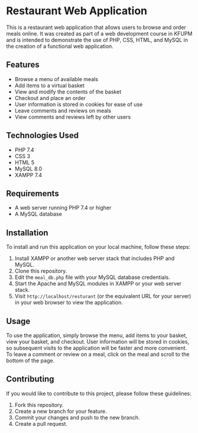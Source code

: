 # Restaurant Web Application

This is a restaurant web application that allows users to browse and order meals online. It was created as part of a web development course in KFUPM and is intended to demonstrate the use of PHP, CSS, HTML, and MySQL in the creation of a functional web application.

## Features

- Browse a menu of available meals
- Add items to a virtual basket
- View and modify the contents of the basket
- Checkout and place an order
- User information is stored in cookies for ease of use
- Leave comments and reviews on meals
- View comments and reviews left by other users

## Technologies Used

- PHP 7.4
- CSS 3
- HTML 5
- MySQL 8.0
- XAMPP 7.4

## Requirements

- A web server running PHP 7.4 or higher
- A MySQL database

## Installation

To install and run this application on your local machine, follow these steps:

1. Install XAMPP or another web server stack that includes PHP and MySQL.
2. Clone this repository.
4. Edit the `meal_db.php` file with your MySQL database credentials.
5. Start the Apache and MySQL modules in XAMPP or your web server stack.
6. Visit `http://localhost/resturant` (or the equivalent URL for your server) in your web browser to view the application.

## Usage

To use the application, simply browse the menu, add items to your basket, view your basket, and checkout. User information will be stored in cookies, so subsequent visits to the application will be faster and more convenient. To leave a comment or review on a meal, click on the meal and scroll to the bottom of the page.

## Contributing

If you would like to contribute to this project, please follow these guidelines:

1. Fork this repository.
2. Create a new branch for your feature.
3. Commit your changes and push to the new branch.
4. Create a pull request.
